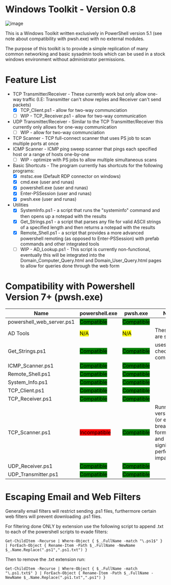 # Windows Toolkit - Version 0.8

![image](https://github.com/user-attachments/assets/61ec3900-cdc9-48f8-9bf6-6ffc58d656ce)

This is a Windows Toolkit written exclusively in PowerShell version 5.1 (see note about compatibility with pwsh.exe) with no external modules.

The purpose of this toolkit is to provide a simple replication of many common networking and basic sysadmin tools which can be used in a stock windows environment without administrator permissions.

# Feature List

- TCP Transmitter/Receiver - These currently work but only allow one-way traffic (I.E: Transmitter can't show replies and Receiver can't send packets)
  - [X] TCP_Client.ps1 - allow for two-way communciation
  - [ ] WIP - TCP_Receiver.ps1 - allow for two-way communication
- UDP Transmitter/Receiver - Similar to the TCP Transmitter/Receiver this currently only allows for one-way communication
  - [ ] WIP - allow for two-way communciation
- TCP Scanner - TCP full-connect scanner that uses PS job to scan multiple ports at once
- ICMP Scanner - ICMP ping sweep scanner that pings each specified host or a range of hosts one-by-one
  - [ ] WIP - optimize with PS jobs to allow multiple simultaneous scans 
- Basic Shortcuts - The program currently has shortcuts for the following programs:
  - [X] mstsc.exe (Default RDP connector on windows)
  - [X] cmd.exe (user and runas)
  - [X] powershell.exe (user and runas)
  - [X] Enter-PSSession (user and runas)
  - [X] pwsh.exe (user and runas)
- Utilities
  - [X] SystemInfo.ps1 - a script that runs the "systeminfo" command and then opens up a notepad with the results
  - [X] Get_Strings.ps1 - a script that parses any file for valid ASCII strings of a specified length and then returns a notepad with the results
  - [X] Remote_Shell.ps1 - a script that provides a more advanced powershell remoting (as opposed to Enter-PSSession) with prefab commands and other integrated tools
  - [ ] WIP - AD_Lookup.ps1 - This script is currently non-functional, eventually this will be integrated into the Domain_Computer_Query.html and Domain_User_Query.html pages to allow for queries done through the web form

# Compatibility with Powershell Version 7+ (pwsh.exe)
| Name | powershell.exe | pwsh.exe | Notes |
| - | - | - | - |
| powershell_web_server.ps1 | <span style="background-color: green; color: black">Compatible</span> | <span style="background-color: green; color: black">Compatible</span> | |
| AD Tools | <span style="background-color: yellow; color: black">N/A</span> | <span style="background-color: yellow; color: black">N/A</span> | These tools are still WIP |
| Get_Strings.ps1 | <span style="background-color: green; color: black">Compatible</span> | <span style="background-color: green; color: black">Compatible</span> | uses version check for compatibility |
| ICMP_Scanner.ps1 | <span style="background-color: green; color: black">Compatible</span> | <span style="background-color: green; color: black">Compatible</span> | |
| Remote_Shell.ps1 | <span style="background-color: green; color: black">Compatible</span> | <span style="background-color: green; color: black">Compatible</span> | |
| System_Info.ps1 | <span style="background-color: green; color: black">Compatible</span> | <span style="background-color: green; color: black">Compatible</span> | |
| TCP_Client.ps1 | <span style="background-color: green; color: black">Compatible</span> | <span style="background-color: green; color: black">Compatible</span> | |
| TCP_Receiver.ps1 | <span style="background-color: green; color: black">Compatible</span> | <span style="background-color: green; color: black">Compatible</span> | |
| TCP_Scanner.ps1 | <span style="background-color: red; color: black">Incompatible</span> | <span style="background-color: green; color: black">Compatible</span> | Running in version 5.1 (or earlier) breaks the formatting and has a significant performance impact |
| UDP_Receiver.ps1 | <span style="background-color: green; color: black">Compatible</span> | <span style="background-color: green; color: black">Compatible</span> | |
| UDP_Transmitter.ps1 | <span style="background-color: green; color: black">Compatible</span> | <span style="background-color: green; color: black">Compatible</span> | |

# Escaping Email and Web Filters

Generally email filters will restrict sending .ps1 files, furthermore certain web filters will prevent downloading .ps1 files.

For filtering done ONLY by extension use the following script to append .txt to each of the powershell scripts to evade filters:

```
Get-ChildItem -Recurse | Where-Object { $_.FullName -match "\.ps1$" } | ForEach-Object { Rename-Item -Path $_.FullName -NewName $_.Name.Replace(".ps1",".ps1.txt") }
```

Then to remove the .txt extension run:

```
Get-ChildItem -Recurse | Where-Object { $_.FullName -match "\.ps1.txt$" } | ForEach-Object { Rename-Item -Path $_.FullName -NewName $_.Name.Replace(".ps1.txt",".ps1") }
```
